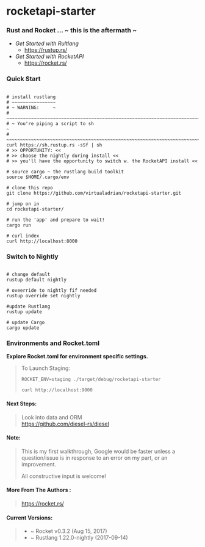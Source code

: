 # rocketapi-starter

### Rust and Rocket ... ~ this is the aftermath ~

 * _Get Started with Rultlang_
   * https://rustup.rs/
 * _Get Started with RocketAPI_
   * https://rocket.rs/


### Quick Start
```shell

# install rustlang
# ~~~~~~~~~~~~~~~~
# ~ WARNING:     ~
# ~~~~~~~~~~~~~~~~~~~~~~~~~~~~~~~~~~~~~~~~~~~~~~~~~~~~~~~~~~~~~~~~~~~~~~~~~~~~
# ~ You're piping a script to sh                                             ~
# ~~~~~~~~~~~~~~~~~~~~~~~~~~~~~~~~~~~~~~~~~~~~~~~~~~~~~~~~~~~~~~~~~~~~~~~~~~~~
curl https://sh.rustup.rs -sSf | sh
# >> OPPORTUNITY: <<
# >> choose the nightly during install <<
# >> you'll have the opportunity to switch w. the RocketAPI install <<

# source cargo ~ the rustlang build toolkit
source $HOME/.cargo/env

# clone this repo
git clone https://github.com/virtualadrian/rocketapi-starter.git

# jump on in
cd rocketapi-starter/

# run the 'app' and prepare to wait!
cargo run

# curl index
curl http://localhost:8000

```


### Switch to Nightly

```shell

# change default
rustup default nightly

# oveerride to nightly fif needed
rustup override set nightly

#update Rustlang
rustup update

# update Cargo
cargo update

```


### Environments and Rocket.toml

**Explore Rocket.toml for environment specific settings.**
> To Launch Staging:
>```shell
> ROCKET_ENV=staging ./target/debug/rocketapi-starter
>
> curl http://localhost:9000
> ```


#### Next Steps:
> Look into data and ORM  
> https://github.com/diesel-rs/diesel

#### Note:
> This is my first walkthrough, Google would be faster unless a question/issue is
> in response to an error on my part, or an improvement.
>
> All constructive input is welcome!
>

#### More From The Authors :
> https://rocket.rs/


#### Current Versions:
> * ~ Rocket v0.3.2 (Aug 15, 2017)
> * ~ Rustlang 1.22.0-nightly (2017-09-14)
